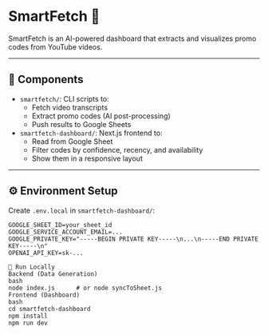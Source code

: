 # SmartFetch 🎯

SmartFetch is an AI-powered dashboard that extracts and visualizes promo codes from YouTube videos.

---

## 🧠 Components

- `smartfetch/`: CLI scripts to:
  - Fetch video transcripts
  - Extract promo codes (AI post-processing)
  - Push results to Google Sheets
- `smartfetch-dashboard/`: Next.js frontend to:
  - Read from Google Sheet
  - Filter codes by confidence, recency, and availability
  - Show them in a responsive layout

---

## ⚙️ Environment Setup

Create `.env.local` in `smartfetch-dashboard/`:

```env
GOOGLE_SHEET_ID=your_sheet_id
GOOGLE_SERVICE_ACCOUNT_EMAIL=...
GOOGLE_PRIVATE_KEY="-----BEGIN PRIVATE KEY-----\n...\n-----END PRIVATE KEY-----\n"
OPENAI_API_KEY=sk-...

🚀 Run Locally
Backend (Data Generation)
bash
node index.js      # or node syncToSheet.js
Frontend (Dashboard)
bash
cd smartfetch-dashboard
npm install
npm run dev